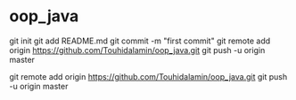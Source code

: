 # oop_java
git init
git add README.md
git commit -m "first commit"
git remote add origin https://github.com/Touhidalamin/oop_java.git
git push -u origin master

git remote add origin https://github.com/Touhidalamin/oop_java.git
git push -u origin master
